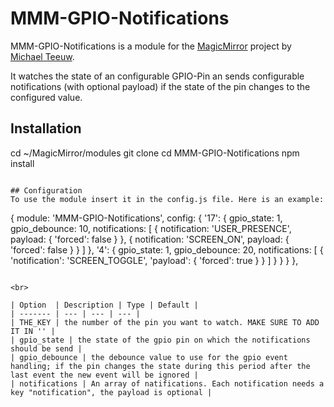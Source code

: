 # MMM-GPIO-Notifications
MMM-GPIO-Notifications is a module for the [MagicMirror](https://github.com/MichMich/MagicMirror) project by [Michael Teeuw](https://github.com/MichMich).

It watches the state of an configurable GPIO-Pin an sends configurable notifications (with optional payload) if the state of the pin changes to the configured value.

## Installation
cd ~/MagicMirror/modules
git clone 
cd MMM-GPIO-Notifications
npm install
```

## Configuration
To use the module insert it in the config.js file. Here is an example:
```
{
    module: 'MMM-GPIO-Notifications',
    config: {
        '17': {
          gpio_state: 1,
          gpio_debounce: 10,
          notifications: [
            {
              notification: 'USER_PRESENCE',
              payload: { 'forced': false }
            },
            {
              notification: 'SCREEN_ON',
              payload: { 'forced': false }
            }
          ]
        },
        '4': {
          gpio_state: 1,
          gpio_debounce: 20,
          notifications: [
            {
              'notification': 'SCREEN_TOGGLE',
              'payload': { 'forced': true }
            }
          ]
        }
      }
    }
},
```

<br>

| Option  | Description | Type | Default |
| ------- | --- | --- | --- |
| THE_KEY | the number of the pin you want to watch. MAKE SURE TO ADD IT IN '' |
| gpio_state | the state of the gpio pin on which the notifications should be send |
| gpio_debounce | the debounce value to use for the gpio event handling; if the pin changes the state during this period after the last event the new event will be ignored |
| notifications | An array of natifications. Each notification needs a key "notification", the payload is optional |
